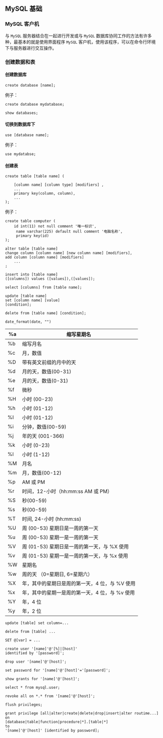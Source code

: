 ## MySQL 基础

### MySQL 客户机

与 `MySQL` 服务器结合在一起进行开发或与 `MySQL` 数据库协同工作的方法有许多种，最基本的就是使用界面程序 `MySQL` 客户机，使用该程序，可以在命令行环境下与服务器进行交互操作。

### 创建数据和表

#### 创建数据库

```mysql
create database [name];
```

例子：

```mysql
create database mydatabase;
```

```mysql
show databases;
```

#### 切换到数据库下

```mysql
use [database name];
```

例子：

```mysql
use mydatabse;
```

#### 创建表

```mysql
create table [table name] (

    [column name] [column type] [modifiers] ,
    ...
    primary key(column, column),
	...
);
```

例子：

```mysql
create table computer (
	id int(11) not null comment '唯一标识',
     name varchar(225) default null comment '电脑名称',
     primary key(id)
);
```

```mysql
alter table [table name]
change column [column name] [new column name] [modifiers],
add column [column name] [modifiers] 
    ...
;
```

```mysql
insert into [table name]
([columns]) values ([values]),([values]);
```

```mysql
select [columns] from [table name];
```

```mysql
update [table name]
set [column name] [value]
[condition];
```

```mysql
delete from [table name] [condition];
```

```mysql
date_format(date, "")
```

| %a   | 缩写星期名                                     |
| ---- | ---------------------------------------------- |
| %b   | 缩写月名                                       |
| %c   | 月，数值                                       |
| %D   | 带有英文前缀的月中的天                         |
| %d   | 月的天，数值(00-31)                            |
| %e   | 月的天，数值(0-31)                             |
| %f   | 微秒                                           |
| %H   | 小时 (00-23)                                   |
| %h   | 小时 (01-12)                                   |
| %I   | 小时 (01-12)                                   |
| %i   | 分钟，数值(00-59)                              |
| %j   | 年的天 (001-366)                               |
| %k   | 小时 (0-23)                                    |
| %l   | 小时 (1-12)                                    |
| %M   | 月名                                           |
| %m   | 月，数值(00-12)                                |
| %p   | AM 或 PM                                       |
| %r   | 时间，12-小时（hh:mm:ss AM 或 PM）             |
| %S   | 秒(00-59)                                      |
| %s   | 秒(00-59)                                      |
| %T   | 时间, 24-小时 (hh:mm:ss)                       |
| %U   | 周 (00-53) 星期日是一周的第一天                |
| %u   | 周 (00-53) 星期一是一周的第一天                |
| %V   | 周 (01-53) 星期日是一周的第一天，与 %X 使用    |
| %v   | 周 (01-53) 星期一是一周的第一天，与 %x 使用    |
| %W   | 星期名                                         |
| %w   | 周的天 （0=星期日, 6=星期六）                  |
| %X   | 年，其中的星期日是周的第一天，4 位，与 %V 使用 |
| %x   | 年，其中的星期一是周的第一天，4 位，与 %v 使用 |
| %Y   | 年，4 位                                       |
| %y   | 年，2 位                                       |

```mysql
update [table] set column=... 
```

```mysql
delete from [table] ...
```

```mysql
SET @[var] = ...
```

```mysql
create user '[name]'@'[%]|[host]' 
identified by '[password]';

drop user '[name]'@'[host]';

set password for '[name]'@'[host]'='[password]';

show grants for '[name]'@'[host]';

select * from mysql.user;

revoke all on *.* from '[name]'@'[host]';

flush privileges;

grant privilege [all|alter|create|delete|drop|insert|alter routime...] 
on 
[database|table|function|procedure|*].[table|*] 
to 
'[name]'@'[host]' [identified by password];
```

